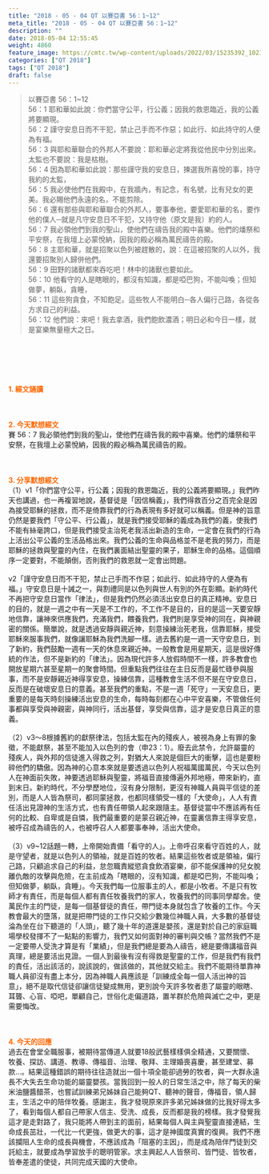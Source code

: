 ```yaml
---
title: "2018 - 05 - 04 QT 以賽亞書 56：1~12"
meta_title: "2018 - 05 - 04 QT 以賽亞書 56：1~12"
description: ""
date: 2018-05-04 12:55:45
weight: 4860
feature_image: https://cmtc.tw/wp-content/uploads/2022/03/15235392_10211799862337740_180693556567566654_o-1.webp
categories: ["QT 2018"]
tags: ["QT 2018"]
draft: false
---
```


<blockquote>以賽亞書 56：1~12<br />
56：1 耶和華如此說：你們當守公平，行公義；因我的救恩臨近，我的公義將要顯現。<br />
56：2 謹守安息日而不干犯，禁止己手而不作惡；如此行、如此持守的人便為有福。<br />
56：3 與耶和華聯合的外邦人不要說：耶和華必定將我從他民中分別出來。太監也不要說：我是枯樹。<br />
56：4 因為耶和華如此說：那些謹守我的安息日，揀選我所喜悅的事，持守我約的太監，<br />
56：5 我必使他們在我殿中，在我牆內，有記念，有名號，比有兒女的更美。我必賜他們永遠的名，不能剪除。<br />
56：6 還有那些與耶和華聯合的外邦人，要事奉他，要愛耶和華的名，要作他的僕人─就是凡守安息日不干犯，又持守他（原文是我）約的人。<br />
56：7 我必領他們到我的聖山，使他們在禱告我的殿中喜樂。他們的燔祭和平安祭，在我壇上必蒙悅納，因我的殿必稱為萬民禱告的殿。<br />
56：8 主耶和華，就是招聚以色列被趕散的，說：在這被招聚的人以外，我還要招聚別人歸併他們。<br />
56：9 田野的諸獸都來吞吃吧！林中的諸獸也要如此。<br />
56：10 他看守的人是瞎眼的，都沒有知識，都是啞巴狗，不能叫喚；但知做夢，躺臥，貪睡，<br />
56：11 這些狗貪食，不知飽足。這些牧人不能明白─各人偏行己路，各從各方求自己的利益。<br />
56：12 他們說：來吧！我去拿酒，我們飽飲濃酒；明日必和今日一樣，就是宴樂無量極大之日。</blockquote><br />
&nbsp;<br />
<br />
&nbsp;<br />
<br />
<span style="color: #ff6600;"><strong>1. </strong><strong>經文誦讀</strong></span><br />
<br />
<span style="color: #ff6600;"><strong> </strong></span><br />
<br />
<span style="color: #ff6600;"><strong>2. 今天默想</strong><strong>經文<br />
</strong></span>賽 56：7 我必領他們到我的聖山，使他們在禱告我的殿中喜樂。他們的燔祭和平安祭，在我壇上必蒙悅納，因我的殿必稱為萬民禱告的殿。<br />
<br />
&nbsp;<br />
<br />
<span style="color: #ff6600;"><strong>3. 分享默想經文<br />
</strong></span>（1）v1「你們當守公平，行公義；因我的救恩臨近，我的公義將要顯現。」我們昨天也講過，也一再複習地說，基督徒是「因信稱義」，我們得救百分之百完全是因為接受耶穌的拯救，而不是倚靠我們的行為表現有多好就可以稱義。但是神的旨意仍然是要我們「守公平、行公義」，就是我們接受耶穌的義成為我們的義，使我們不能有絲毫誇口，但是我們接受主治死老我活出新造的生命，一定會在我們的行為上活出公平公義的生活品格出來。我們公義的生命與品格並不是老我的努力，而是耶穌的拯救與聖靈的內住，在我們裏面結出聖靈的果子，耶穌生命的品格。這個順序一定要對，不能顛倒，否則我們的救恩就一定會出問題。<br />
<br />
v2「謹守安息日而不干犯，禁止己手而不作惡；如此行、如此持守的人便為有福。」守安息日是十誡之一，與割禮同是以色列與世人有別的外在彰顯。新約時代不再把守安息日當作「律法」，但是我們仍然必須活出安息日的真正精神。安息日的目的，就是一週之中有一天是不工作的，不工作不是目的，目的是這一天要安靜地信靠，讓神來供應我們，充滿我們，餵養我們，我們則是享受神的同在，與神親密的關係。簡單說，就是透過安靜與親近神，刻意操練治死老我，信靠耶穌，接受耶穌來服事我們，就像讓耶穌為我們洗腳一樣。過去舊約是一週一天守安息日，到了新約，我們鼓勵一週有一天的休息來親近神。一般教會是用星期天，這是很好傳統的作法，但不是新約的「律法」。因為現代許多人放假時間不一樣，許多教會也開放星期六甚至星期一的聚會時間。但重點我們往往在主日反而是最忙碌參與服事，而不是安靜親近神得享安息，操練信靠，這種教會生活不但不是在守安息日，反而是在破壞安息日的意義。甚至我們的重點，不是一週「死守」一天安息日，更重要的是每天時刻操練活出安息的生命，每時每刻都在心中平安喜樂，不管做任何事都與享受與神親密，與神同行，活出基督，享受與信靠，這才是安息日真正的意義。<br />
<br />
（2）v3～8根據舊約的獻祭律法，包括太監在內的殘疾人，被視為身上有罪的象徵，不能獻祭，甚至不能加入以色列的會（申23：1）。廢去此禁令，允許屬靈的殘疾人，與外邦的信徒進入得救之列，對猶大人來說是個巨大的衝擊，這也是要粉碎他們的驕傲。因為神的心意本來就是要透過以色列人祝福萬國萬民，今天以色列人在神面前失敗，神要透過耶穌與聖靈，將福音直接傳遍外邦地極，帶來新約，直到末日。新約時代，不分學歷地位，沒有身分限制，更沒有神職人員與平信徒的差別，而是人人皆為祭司，都同蒙拯救，也都同樣領受一樣的「大使命」，人人有責任活出見證神的生活方式，也有責任帶領人起來跟隨主。基督徒當中不應該再有任何的比較、自卑或是自憐，我們最重要的是蒙召親近神，在靈裏信靠主得享安息，被呼召成為禱告的人，也被呼召人人都要事奉神，活出大使命。<br />
<br />
（3）v9~12話題一轉，上帝開始責備「看守的人」。上帝呼召來看守百姓的人，就是守望者，就是以色列人的領袖，就是百姓的牧者。結果這些牧者或是領袖，偏行己路，只顧追求自己的利益，怠忽職責縱慾貪食飲酒宴樂，卻不能保護神的兒女脫離仇敵的攻擊與危險，在主前成為「瞎眼的，沒有知識，都是啞巴狗，不能叫喚；但知做夢，躺臥，貪睡」。今天我們每一位服事主的人，都是小牧者。不是只有牧師才有責任，而是每個人都有責任牧養我們的家人，牧養我們的同事同學鄰舍。使萬民作主的門徒，是每一個基督徒的責任，帶門徒本身就包含了牧養的工作。今天教會最大的墮落，就是把帶門徒的工作只交給少數幾位神職人員，大多數的基督徒淪為坐在台下聽道的「人頭」，聽了幾十年的道還是嬰孩，還是對於自己的家庭職場學校發揮不了一點點的影響力，我們又如何面對神的審判與交帳？當然我們不是一定要帶人受洗才算是有「業績」，但是我們總是要為人禱告，總是要傳講福音與真理，總是要活出見證。一個人到最後有沒有得救是聖靈的工作，但是我們有我們的責任，活出該活的，說該說的，做該做的，其他就交給主。我們不能期待單靠神職人員卻沒有盡上本分，因為神職人員應該是「訓練成全每一個人活出神的旨意」，絕不是取代信徒卻讓信徒變成無用，更別說今天許多牧者患了屬靈的眼瞎、耳聾、心盲、啞吧，單顧自己，世俗化走偏道路，置羊群於危險與滅亡之中，更是需要悔改。<br />
<br />
&nbsp;<br />
<br />
<span style="color: #ff6600;"><strong>4. 今天的回應<br />
</strong></span>過去在會堂全職服事，被期待當傳道人就要18般武藝樣樣俱全精通，又要關懷、牧養、探訪、講道、教導、傳福音、治理、敬拜、主理婚喪喜慶，甚至建堂、募款…。結果這種錯誤的期待往往造就出一個十項全能卻過勞的牧者，與一大群永遠長不大失去生命功能的屬靈嬰孩。當我回到一般人的日常生活之中，除了每天的柴米油鹽醬醋茶，也嘗試訓練弟兄姊妹自己能夠QT、聽神的聲音，傳福音，領人歸主，生活之中的陪伴牧養。感謝主，我才發現原來許多弟兄姊妹做的比我好得太多了，看到每個人都自己帶家人信主、受洗、成長，反而都是我的榜樣。我才發覺我這才是走對路了，我只能將人帶到主的面前，結果每個人與主與聖靈直接連結，生命成長茁壯，一代比一代更強，做更大的事，這才是神國度真實的復興。我們不應該攔阻人生命的成長與機會，不應該成為「阻塞的主因」，而是成為陪伴門徒到交託給主，就要成為學習放手的聰明管家。求主興起人人皆祭司、皆門徒、皆牧者，皆奉差遣的使徒，共同完成天國的大使命。<br />
<br />
&nbsp;
        